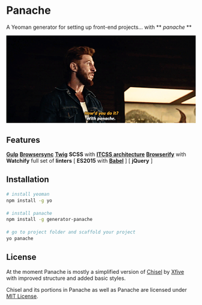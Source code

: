 # Panache 
A Yeoman generator for setting up front-end projects... with ** *panache* **

![](docs/gfx/panache.gif)

## Features
**[Gulp](http://gulpjs.com/)**
**[Browsersync](https://www.browsersync.io/)**
**[Twig](http://twig.sensiolabs.org/)**
**SCSS** with **[ITCSS architecture](https://www.xfive.co/blog/itcss-scalable-maintainable-css-architecture/)**
**[Browserify](http://browserify.org/)** with **Watchify**
full set of **linters**
[ **ES2015** with **[Babel](https://babeljs.io/)** ]
[ **jQuery** ]

## Installation

```bash
# install yeoman
npm install -g yo

# install panache
npm install -g generator-panache

# go to project folder and scaffold your project
yo panache
```

## License

At the moment Panache is mostly a simplified version of [Chisel](https://github.com/xfiveco/generator-chisel/) by [Xfive](https://github.com/xfiveco) with improved structure and added basic styles.

Chisel and its portions in Panache as well as Panache are licensed under [MIT License](https://github.com/noel-noel/generator-panache/blob/master/LICENSE.md).
